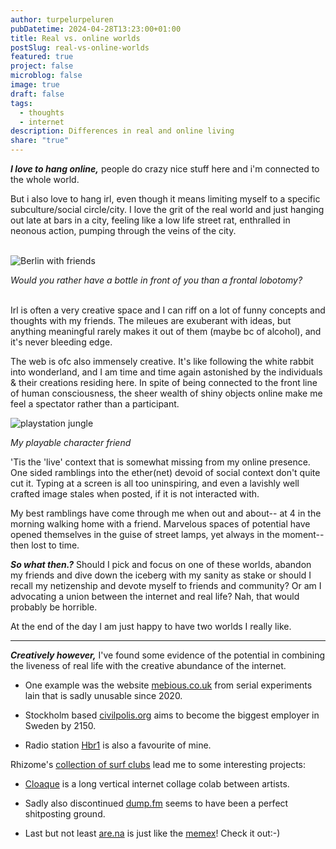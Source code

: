 ```yaml
---
author: turpelurpeluren
pubDatetime: 2024-04-28T13:23:00+01:00
title: Real vs. online worlds
postSlug: real-vs-online-worlds
featured: true
project: false
microblog: false
image: true
draft: false
tags:
  - thoughts
  - internet
description: Differences in real and online living
share: "true"
---
```

***I love to hang online,*** people do crazy nice stuff here and i'm connected to the whole world. 

But i also love to hang irl, even though it means limiting myself to a specific subculture/social circle/city. I love the grit of the real world and just hanging out late at bars in a city, feeling like a low life street rat, enthralled in neonous action, pumping through the veins of the city.
<br><br>

![Berlin with friends](@assets/images/bar-web-noborder.png)
<figcaption><i>Would you rather have a bottle in front of you than a frontal lobotomy?</i> </figcaption>
<br>

Irl is often a very creative space and I can riff on a lot of funny concepts and thoughts with my friends. The mileues are exuberant with ideas, but anything meaningful rarely makes it out of them (maybe bc of alcohol), and it's never bleeding edge.

The web is ofc also immensely creative. It's like following the white rabbit into wonderland, and I am time and time again astonished by the individuals & their creations residing here. In spite of being connected to the front line of human consciousness, the sheer wealth of shiny objects online make me feel a spectator rather than a participant.

![playstation jungle](@assets/images/sven-ps-attachment.png)
<figcaption><i>My playable character friend</i> </figcaption>

'Tis the 'live' context that is somewhat missing from my online presence. One sided ramblings into the ether(net) devoid of social context don't quite cut it. Typing at a screen is all too uninspiring, and even a lavishly well crafted image stales when posted, if it is not interacted with.

My best ramblings have come through me when out and about-- at 4 in the morning walking home with a friend. Marvelous spaces of potential have opened themselves in the guise of street lamps, yet always in the moment-- then lost to time.

***So what then.?*** Should I pick and focus on one of these worlds, abandon my friends and dive down the iceberg with my sanity as stake or should I recall my netizenship and devote myself to friends and community? Or am I advocating a union between the internet and real life? Nah, that would probably be horrible.

At the end of the day I am just happy to have two worlds I really like.

---

***Creatively however,*** I've found some evidence of the potential in combining the liveness of real life with the creative abundance of the internet. 

- One example was the website [mebious.co.uk](https://lain.wiki/wiki/Mebious.co.uk) from serial experiments lain that is sadly unusable since 2020. 

- Stockholm based [civilpolis.org](http://civilpolis.org) aims to become the biggest employer in Sweden by 2150.

- Radio station [Hbr1](http://www.hbr1.com/) is also a favourite of mine. 

Rhizome's [collection of surf clubs](https://sites.rhizome.org/surfclubs/) lead me to some interesting projects: 

- [Cloaque](https://www.cloaque.org/) is a long vertical internet collage colab between artists. 

- Sadly also discontinued [dump.fm](https://hyperallergic.com/356346/in-memory-of-dump-fm-an-endlessly-collaborative-image-poem/) seems to have been a perfect shitposting ground. 

- Last but not least [are.na](https://www.are.na/) is just like the [memex](https://worrydream.com/refs/Bush_1945_-_As_We_May_Think_(Life_Magazine).pdf)! Check it out:-)

